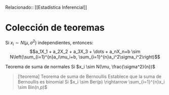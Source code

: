 Relacionado:: [[Estadística Inferencial]]
# Colección de teoremas
Si $x_i \sim N(\mu, \sigma^2)$ independientes, entonces: 
$$a_1X_1 + a_2X_2 + a_3X_3 + \dots + a_nX_n+b \sim  N\left(\sum_{i=1}^{n}a_i\mu_i+b, \sum_{i=1}^{n}a_i^2\sigma_i^2\right)$$

Teorema de suma de normales 
Si $x_i \sim N(\mu, \frac{\sigma^2}{n})$


>[!teorema] Teorema de suma de Bernoullis 
>Establece que la suma de Bernoullis es binomial 
>Si $x_i \sim Ber(p) \rightarrow \sum_{i=1}^{n}x_i \sim Bin(n,p)$